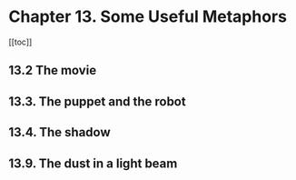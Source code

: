 # Chapter 13. Some Useful Metaphors

[[toc]]

## 13.2 The movie

## 13.3. The puppet and the robot

## 13.4. The shadow

## 13.9. The dust in a light beam